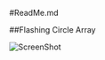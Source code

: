 #ReadMe.md

##Flashing Circle Array

![ScreenShot](https://raw.github.com/dunhampa/Processing-Projects/master/FlashingCircleArray/data/FlashingCircleProcessed.gif)
